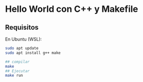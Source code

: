 # Hello World con C++ y Makefile

## Requisitos
En Ubuntu (WSL):
```bash
sudo apt update
sudo apt install g++ make

## compilar 
make
## Ejecutar
make run
